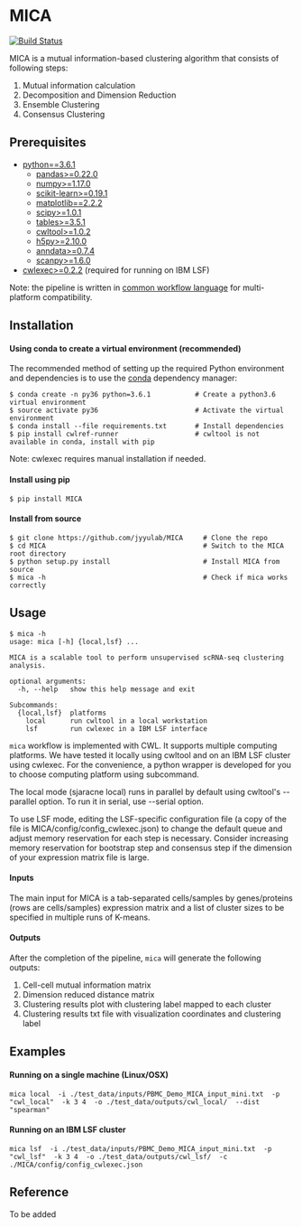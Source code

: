 # MICA
[![Build Status](https://travis-ci.com/jyyulab/MICA.svg?token=HDr9KWz2yFUbD2psHJxJ&branch=master)](https://travis-ci.com/jyyulab/MICA)

MICA is a mutual information-based clustering algorithm that consists of following steps:
1. Mutual information calculation
2. Decomposition and Dimension Reduction
3. Ensemble Clustering
4. Consensus Clustering


## Prerequisites
* [python==3.6.1](https://www.python.org/downloads/)
    * [pandas>=0.22.0](https://pandas.pydata.org/)
    * [numpy>=1.17.0](https://www.scipy.org/scipylib/download.html)
    * [scikit-learn>=0.19.1](http://scikit-learn.org/stable/install.html#)
    * [matplotlib==2.2.2](https://matplotlib.org/users/installing.html)
    * [scipy>=1.0.1](https://www.scipy.org/install.html)
    * [tables>=3.5.1](https://github.com/PyTables/PyTables)
    * [cwltool>=1.0.2](https://github.com/common-workflow-language/cwltool)
    * [h5py>=2.10.0](https://www.h5py.org/)
    * [anndata>=0.7.4](https://anndata.readthedocs.io/en/latest/index.html#)
    * [scanpy>=1.6.0](https://scanpy-tutorials.readthedocs.io/en/latest/index.html)
* [cwlexec>=0.2.2](https://github.com/IBMSpectrumComputing/cwlexec) (required for running on IBM LSF)

Note: the pipeline is written in [common workflow language](https://www.commonwl.org/) for multi-platform compatibility.


## Installation
#### Using conda to create a virtual environment (recommended)
The recommended method of setting up the required Python environment and dependencies 
is to use the [conda](https://conda.io/docs/) dependency manager:
```
$ conda create -n py36 python=3.6.1           # Create a python3.6 virtual environment
$ source activate py36                        # Activate the virtual environment
$ conda install --file requirements.txt       # Install dependencies
$ pip install cwlref-runner                   # cwltool is not available in conda, install with pip
```

Note: cwlexec requires manual installation if needed.


#### Install using pip
```
$ pip install MICA
```


#### Install from source
```
$ git clone https://github.com/jyyulab/MICA     # Clone the repo
$ cd MICA                                       # Switch to the MICA root directory
$ python setup.py install                       # Install MICA from source
$ mica -h                                       # Check if mica works correctly
```


## Usage
```
$ mica -h
usage: mica [-h] {local,lsf} ...

MICA is a scalable tool to perform unsupervised scRNA-seq clustering analysis.

optional arguments:
  -h, --help   show this help message and exit

Subcommands:
  {local,lsf}  platforms
    local      run cwltool in a local workstation
    lsf        run cwlexec in a IBM LSF interface
```
`mica` workflow is implemented with CWL. It supports multiple computing platforms. 
We have tested it locally using cwltool and on an IBM LSF cluster using cwlexec. 
For the convenience, a python wrapper is developed for you to choose computing platform 
using subcommand.

The local mode (sjaracne local) runs in parallel by default using cwltool's --parallel option. 
To run it in serial, use --serial option.

To use LSF mode, editing the LSF-specific configuration file (a copy of the file is MICA/config/config_cwlexec.json)
to change the default queue and adjust memory reservation for each step is necessary. Consider 
increasing memory reservation for bootstrap step and consensus step if the dimension of your expression 
matrix file is large.


#### Inputs
The main input for MICA is a tab-separated cells/samples by genes/proteins (rows are cells/samples) expression 
matrix and a list of cluster sizes to be specified in multiple runs of K-means.


#### Outputs
After the completion of the pipeline, `mica` will generate the following outputs:
1. Cell-cell mutual information matrix 
2. Dimension reduced distance matrix 
3. Clustering results plot with clustering label mapped to each cluster
4. Clustering results txt file with visualization coordinates and clustering label


## Examples
#### Running on a single machine (Linux/OSX)
`mica local 
-i ./test_data/inputs/PBMC_Demo_MICA_input_mini.txt 
-p "cwl_local" 
-k 3 4 
-o ./test_data/outputs/cwl_local/ 
--dist "spearman"`


#### Running on an IBM LSF cluster
`mica lsf 
-i ./test_data/inputs/PBMC_Demo_MICA_input_mini.txt 
-p "cwl_lsf" 
-k 3 4 
-o ./test_data/outputs/cwl_lsf/ 
-c ./MICA/config/config_cwlexec.json`


## Reference
To be added
